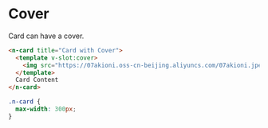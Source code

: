 # Cover
Card can have a cover.
```html
<n-card title="Card with Cover">
  <template v-slot:cover>
    <img src="https://07akioni.oss-cn-beijing.aliyuncs.com/07akioni.jpeg">
  </template>
  Card Content
</n-card>
```
```css
.n-card {
  max-width: 300px;
}
```